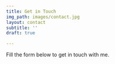 ```yaml
---
title: Get in Touch
img_path: images/contact.jpg
layout: contact
subtitle: ''
draft: true

---
```

Fill the form below to get in touch with me.